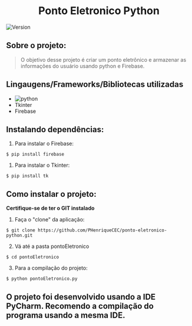 <h1 align="center">Ponto Eletronico Python</h1>

<p>
  <img alt="Version" src="https://img.shields.io/badge/version-0.1.0-blue.svg?cacheSeconds=2592000" />
</p>


## Sobre o projeto:
> O objetivo desse projeto é criar um ponto eletrônico e armazenar as informações do usuário usando python e Firebase. 

## Lingaugens/Frameworks/Bibliotecas utilizadas

* <img alt= "python" src = 'https://badges.aleen42.com/src/python.svg'> 
* Tkinter
* Firebase

## Instalando dependências:

1) Para instalar o Firebase:
```
$ pip install firebase
```

1) Para instalar o Tkinter:
```
$ pip install tk
```


## Como instalar o projeto:
**Certifique-se de ter o GIT instalado**

1) Faça o "clone" da aplicação:
```
$ git clone https://github.com/PHenriqueCEC/ponto-eletronico-python.git
```

2) Vá até a pasta pontoEletronico
```
$ cd pontoEletronico
```

3) Para a compilação do projeto:
```
$ python pontoEletronico.py
```

## O projeto foi desenvolvido usando a IDE PyCharm. Recomendo a compilação do programa usando a mesma IDE.